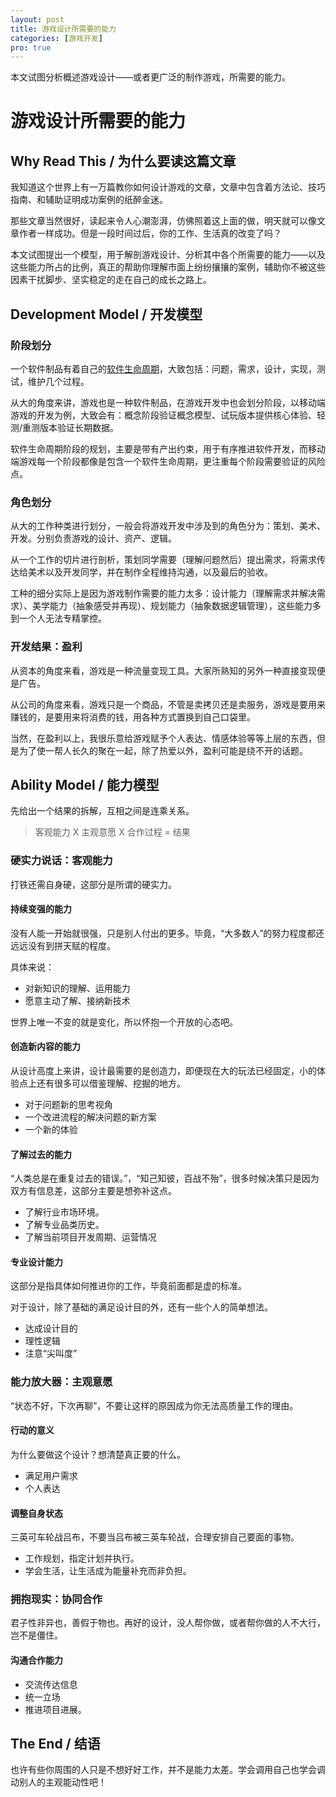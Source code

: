 ```yaml
---
layout: post
title: 游戏设计所需要的能力
categories: [游戏开发]
pro: true
---
```


本文试图分析概述游戏设计——或者更广泛的制作游戏，所需要的能力。


# 游戏设计所需要的能力


## Why Read This / 为什么要读这篇文章

我知道这个世界上有一万篇教你如何设计游戏的文章，文章中包含着方法论、技巧指南、和辅助证明成功案例的纸醉金迷。

那些文章当然很好，读起来令人心潮澎湃，仿佛照着这上面的做，明天就可以像文章作者一样成功。但是一段时间过后，你的工作、生活真的改变了吗？

本文试图提出一个模型，用于解剖游戏设计、分析其中各个所需要的能力——以及这些能力所占的比例，真正的帮助你理解市面上纷纷攘攘的案例，辅助你不被这些因素干扰脚步、坚实稳定的走在自己的成长之路上。


## Development Model / 开发模型


### 阶段划分

一个软件制品有着自己的[软件生命周期](https://wiki.mbalib.com/wiki/%E8%BD%AF%E4%BB%B6%E7%94%9F%E5%91%BD%E5%91%A8%E6%9C%9F)，大致包括：问题，需求，设计，实现，测试，维护几个过程。

从大的角度来讲，游戏也是一种软件制品，在游戏开发中也会划分阶段，以移动端游戏的开发为例，大致会有：概念阶段验证概念模型、试玩版本提供核心体验、轻测/重测版本验证长期数据。

软件生命周期阶段的规划，主要是带有产出约束，用于有序推进软件开发，而移动端游戏每一个阶段都像是包含一个软件生命周期，更注重每个阶段需要验证的风险点。


### 角色划分

从大的工作种类进行划分，一般会将游戏开发中涉及到的角色分为：策划、美术、开发。分别负责游戏的设计、资产、逻辑。

从一个工作的切片进行剖析，策划同学需要（理解问题然后）提出需求，将需求传达给美术以及开发同学，并在制作全程维持沟通，以及最后的验收。

工种的细分实际上是因为游戏制作需要的能力太多：设计能力（理解需求并解决需求）、美学能力（抽象感受并再现）、规划能力（抽象数据逻辑管理），这些能力多到一个人无法专精掌控。


### 开发结果：盈利

从资本的角度来看，游戏是一种流量变现工具。大家所熟知的另外一种直接变现便是广告。

从公司的角度来看，游戏只是一个商品，不管是卖拷贝还是卖服务，游戏是要用来赚钱的，是要用来将消费的钱，用各种方式置换到自己口袋里。

当然，在盈利以上，我很乐意给游戏赋予个人表达、情感体验等等上层的东西，但是为了使一帮人长久的聚在一起，除了热爱以外，盈利可能是绕不开的话题。


## Ability Model / 能力模型

先给出一个结果的拆解，互相之间是连乘关系。

> 客观能力 X 主观意愿 X 合作过程 = 结果


### 硬实力说话：客观能力

打铁还需自身硬，这部分是所谓的硬实力。


#### 持续变强的能力

没有人能一开始就很强，只是别人付出的更多。毕竟，“大多数人”的努力程度都还远远没有到拼天赋的程度。

具体来说：

+ 对新知识的理解、运用能力
+ 愿意主动了解、接纳新技术

世界上唯一不变的就是变化，所以怀抱一个开放的心态吧。


#### 创造新内容的能力

从设计高度上来讲，设计最需要的是创造力，即便现在大的玩法已经固定，小的体验点上还有很多可以借鉴理解、挖掘的地方。

+ 对于问题新的思考视角
+ 一个改进流程的解决问题的新方案
+ 一个新的体验


#### 了解过去的能力

“人类总是在重复过去的错误。”，“知己知彼，百战不殆”，很多时候决策只是因为双方有信息差，这部分主要是想弥补这点。

+ 了解行业市场环境。
+ 了解专业品类历史。
+ 了解当前项目开发周期、运营情况


#### 专业设计能力

这部分是指具体如何推进你的工作，毕竟前面都是虚的标准。

对于设计，除了基础的满足设计目的外，还有一些个人的简单想法。

+ 达成设计目的
+ 理性逻辑
+ 注意“尖叫度”


### 能力放大器：主观意愿

“状态不好，下次再聊”，不要让这样的原因成为你无法高质量工作的理由。


#### 行动的意义

为什么要做这个设计？想清楚真正要的什么。

+ 满足用户需求
+ 个人表达


#### 调整自身状态

三英可车轮战吕布，不要当吕布被三英车轮战，合理安排自己要面的事物。

+ 工作规划，指定计划并执行。
+ 学会生活，让生活成为能量补充而非负担。


### 拥抱现实：协同合作

君子性非异也，善假于物也。再好的设计，没人帮你做，或者帮你做的人不大行，岂不是僵住。


#### 沟通合作能力

+ 交流传达信息
+ 统一立场
+ 推进项目进展。


## The End / 结语


也许有些你周围的人只是不想好好工作，并不是能力太差。学会调用自己也学会调动别人的主观能动性吧！
